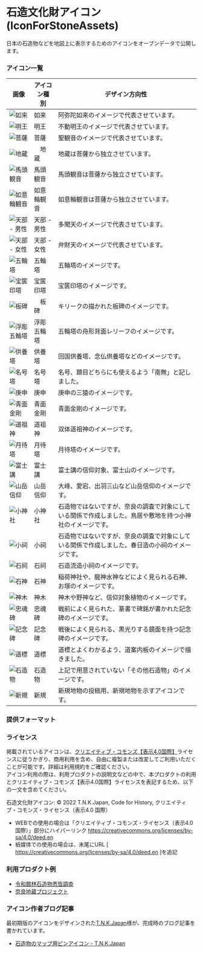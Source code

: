 # 石造文化財アイコン (IconForStoneAssets)
日本の石造物などを地図上に表示するためのアイコンをオープンデータで公開します。

### アイコン一覧

| 画像                                                                                                     | アイコン種別  | デザイン方向性                                               |
|--------------------------------------------------------------------------------------------------------|---------|-------------------------------------------------------|
| ![如来](https://raw.githubusercontent.com/code4history/IconForStoneAssets/main/png/nyorai.png)           | 如来      | 阿弥陀如来のイメージで代表させています。                                  |
| ![明王](https://raw.githubusercontent.com/code4history/IconForStoneAssets/main/png/myooh.png)            | 明王      | 不動明王のイメージで代表させています。                                   |
| ![菩薩](https://raw.githubusercontent.com/code4history/IconForStoneAssets/main/png/bosatsu.png)          | 菩薩      | 聖観音のイメージで代表させています。                                    |
| ![地蔵](https://raw.githubusercontent.com/code4history/IconForStoneAssets/main/png/jizo.png)             | 　地蔵     | 地蔵は菩薩から独立させています。                                      |
| ![馬頭観音](https://raw.githubusercontent.com/code4history/IconForStoneAssets/main/png/bato.png)           | 馬頭観音    | 馬頭観音は菩薩から独立させています。                                    |
| ![如意輪観音](https://raw.githubusercontent.com/code4history/IconForStoneAssets/main/png/nyoirin.png)       | 如意輪観音   | 如意輪観音は菩薩から独立させています。                                   |
| ![天部 - 男性](https://raw.githubusercontent.com/code4history/IconForStoneAssets/main/png/ten_male.png)    | 天部 - 男性 | 多聞天のイメージで代表させています。                                    |
| ![天部 - 女性](https://raw.githubusercontent.com/code4history/IconForStoneAssets/main/png/ten_female.png)  | 天部 - 女性 | 弁財天のイメージで代表させています。                                    |
| ![五輪塔](https://raw.githubusercontent.com/code4history/IconForStoneAssets/main/png/gorinto.png)         | 五輪塔     | 五輪塔のイメージです。                                           |
| ![宝篋印塔](https://raw.githubusercontent.com/code4history/IconForStoneAssets/main/png/hokyoin.png)        | 宝篋印塔    | 宝篋印塔のイメージです。                                          |
| ![板碑](https://raw.githubusercontent.com/code4history/IconForStoneAssets/main/png/itahi.png)            | 　板碑     | キリークの描かれた板碑のイメージです。                                   |
| ![浮彫五輪塔](https://raw.githubusercontent.com/code4history/IconForStoneAssets/main/png/ukibori_gorin.png) | 浮彫五輪塔   | 五輪塔の舟形背面レリーフのイメージです。                                  |
| ![供養塔](https://raw.githubusercontent.com/code4history/IconForStoneAssets/main/png/kuyohi.png)          | 供養塔     | 回国供養塔、念仏供養塔などのイメージです。                                 |
| ![名号塔](https://raw.githubusercontent.com/code4history/IconForStoneAssets/main/png/myogo.png)           | 名号塔     | 名号、題目どちらにも使えるよう「南無」と記しました。                            |
| ![庚申](https://raw.githubusercontent.com/code4history/IconForStoneAssets/main/png/koshin.png)           | 庚申      | 庚申の三猿のイメージです。                                         |
| ![青面金剛](https://raw.githubusercontent.com/code4history/IconForStoneAssets/main/png/shomen.png)         | 青面金剛    | 青面金剛のイメージです。                                          |
| ![道祖神](https://raw.githubusercontent.com/code4history/IconForStoneAssets/main/png/dosojin.png)         | 道祖神     | 双体道祖神のイメージです。                                         |
| ![月待塔](https://raw.githubusercontent.com/code4history/IconForStoneAssets/main/png/tsukimachi.png)      | 月待塔     | 月待塔のイメージです。                                           |
| ![富士講](https://raw.githubusercontent.com/code4history/IconForStoneAssets/main/png/fujiko.png)          | 富士講     | 富士講の信仰対象、富士山のイメージです。                                  |
| ![山岳信仰](https://raw.githubusercontent.com/code4history/IconForStoneAssets/main/png/mount.png)          | 山岳信仰    | 大峰、愛宕、出羽三山など山岳信仰のイメージです。                              |
| ![小神社](https://raw.githubusercontent.com/code4history/IconForStoneAssets/main/png/shrine.png)          | 小神社     | 石造物ではないですが、奈良の調査で対象にしている関係で作成しました。鳥居や敷地を持つ小神社のイメージです。 |
| ![小祠](https://raw.githubusercontent.com/code4history/IconForStoneAssets/main/png/hokora.png)           | 小祠      | 石造物ではないですが、奈良の調査で対象にしている関係で作成しました。春日造の小祠のイメージです。      |
| ![石祠](https://raw.githubusercontent.com/code4history/IconForStoneAssets/main/png/sekishi.png)          | 石祠      | 石造流造小祠のイメージです。                                        |
| ![石神](https://raw.githubusercontent.com/code4history/IconForStoneAssets/main/png/sekijin.png)          | 石神      | 稲荷神社や、龍神水神などによく見られる石神、お塚のイメージです。                      |
| ![神木](https://raw.githubusercontent.com/code4history/IconForStoneAssets/main/png/tree.png)             | 神木      | 神木や野神など、信仰対象植物のイメージです。                                |
| ![忠魂碑](https://raw.githubusercontent.com/code4history/IconForStoneAssets/main/png/chukonhi.png)        | 忠魂碑     | 戦前によく見られた、篆書で碑銘が書かれた記念碑のイメージです。                       |
| ![記念碑](https://raw.githubusercontent.com/code4history/IconForStoneAssets/main/png/kinenhi.png)         | 記念碑     | 戦後によく見られる、黒光りする鏡面を持つ記念碑のイメージです。                       |
| ![道標](https://raw.githubusercontent.com/code4history/IconForStoneAssets/main/png/dohyo.png)            | 道標      | 道標とよくわかるよう、道案内板のイメージで描きました。                           |
| ![石造物](https://raw.githubusercontent.com/code4history/IconForStoneAssets/main/png/stone.png)           | 石造物     | 上記で用意されていない「その他石造物」のイメージです。                           |
| ![新規](https://raw.githubusercontent.com/code4history/IconForStoneAssets/main/png/new.png)              | 新規      | 新規地物の投稿用、新規地物を示すアイコンです。                               |

### 提供フォーマット

### ライセンス
掲載されているアイコンは、[クリエイティブ・コモンズ【表示4.0国際】](https://creativecommons.org/licenses/by-sa/4.0/deed.en)ライセンスに従うかぎり、商用利用を含め、自由に複製または改変してご利用いただくことが可能です。詳細は利用規約をご確認ください。  
アイコン利用の際は、利用プロダクトの説明文などの中で、本プロダクトの利用とクリエイティブ・コモンズ【表示4.0国際】ライセンスを表記するため、以下の一文を含めてください。  

石造文化財アイコン: © 2022 T.N.K.Japan, Code for History, クリエイティブ・コモンズ・ライセンス（表示4.0 国際）

* WEBでの使用の場合は「クリエイティブ・コモンズ・ライセンス（表示4.0 国際）」部分にハイパーリンク https://creativecommons.org/licenses/by-sa/4.0/deed.en
* 紙媒体での使用の場合は、末尾にURL [ https://creativecommons.org/licenses/by-sa/4.0/deed.en ]を追記

### 利用プロダクト例
* [令和館林石造物悉皆調査](https://code4history.dev/TatebayashiStones/)
* [奈良地蔵プロジェクト](https://code4history.dev/JizoProject/)

### アイコン作者ブログ記事
最初期版のアイコンをデザインされた[T.N.K.Japan](https://www.tnkj.com/)様が、完成時のブログ記事を書かれています。

* [石造物のマップ用ピンアイコン - T.N.K.Japan](https://www.tnkj.com/pin_icon/)
